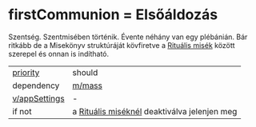 # firstCommunion = Elsőáldozás

Szentség. Szentmisében történik. Évente néhány van egy plébánián. Bár ritkább de a Misekönyv struktúráját kövfiretve a [Rituális misék](https://docs.google.com/document/d/1yxp0r2gVRcalQ8xiSsZ1fPsDkON7amSRdyOulyMM_Rg/edit?ts=606cc879#heading=h.a3qafcq6jb80) között szerepel és onnan is indítható.

|                                          |                                                              |
| ---------------------------------------- | ------------------------------------------------------------ |
| [priority](../definitions.md#priorities) | should                                                       |
| dependency                               | [m/mass](mass.md)                                            |
| [v/appSettings](../views/appSettings.md) | -                                                            |
| if not                                   | a [Rituális miséknél](https://docs.google.com/document/d/1yxp0r2gVRcalQ8xiSsZ1fPsDkON7amSRdyOulyMM_Rg/edit?ts=606cc879#heading=h.a3qafcq6jb80) deaktiválva jelenjen meg |

